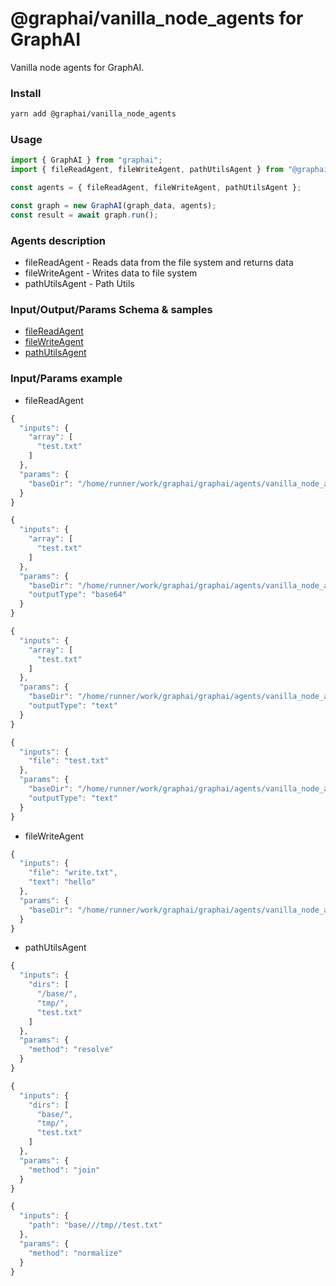 # @graphai/vanilla_node_agents for GraphAI

Vanilla node agents for GraphAI.

### Install

```sh
yarn add @graphai/vanilla_node_agents
```

### Usage

```typescript
import { GraphAI } from "graphai";
import { fileReadAgent, fileWriteAgent, pathUtilsAgent } from "@graphai/vanilla_node_agents";

const agents = { fileReadAgent, fileWriteAgent, pathUtilsAgent };

const graph = new GraphAI(graph_data, agents);
const result = await graph.run();
```

### Agents description
- fileReadAgent - Reads data from the file system and returns data
- fileWriteAgent - Writes data to file system
- pathUtilsAgent - Path Utils

### Input/Output/Params Schema & samples
- [fileReadAgent](https://github.com/receptron/graphai/blob/main/docs/agentDocs/fs/fileReadAgent.md)
- [fileWriteAgent](https://github.com/receptron/graphai/blob/main/docs/agentDocs/fs/fileWriteAgent.md)
- [pathUtilsAgent](https://github.com/receptron/graphai/blob/main/docs/agentDocs/fs/pathUtilsAgent.md)

### Input/Params example
- fileReadAgent

```typescript
{
  "inputs": {
    "array": [
      "test.txt"
    ]
  },
  "params": {
    "baseDir": "/home/runner/work/graphai/graphai/agents/vanilla_node_agents/lib/node_file_agents/../../tests/files/"
  }
}
```

```typescript
{
  "inputs": {
    "array": [
      "test.txt"
    ]
  },
  "params": {
    "baseDir": "/home/runner/work/graphai/graphai/agents/vanilla_node_agents/lib/node_file_agents/../../tests/files/",
    "outputType": "base64"
  }
}
```

```typescript
{
  "inputs": {
    "array": [
      "test.txt"
    ]
  },
  "params": {
    "baseDir": "/home/runner/work/graphai/graphai/agents/vanilla_node_agents/lib/node_file_agents/../../tests/files/",
    "outputType": "text"
  }
}
```

```typescript
{
  "inputs": {
    "file": "test.txt"
  },
  "params": {
    "baseDir": "/home/runner/work/graphai/graphai/agents/vanilla_node_agents/lib/node_file_agents/../../tests/files/",
    "outputType": "text"
  }
}
```

- fileWriteAgent

```typescript
{
  "inputs": {
    "file": "write.txt",
    "text": "hello"
  },
  "params": {
    "baseDir": "/home/runner/work/graphai/graphai/agents/vanilla_node_agents/lib/node_file_agents/../../tests/files/"
  }
}
```

- pathUtilsAgent

```typescript
{
  "inputs": {
    "dirs": [
      "/base/",
      "tmp/",
      "test.txt"
    ]
  },
  "params": {
    "method": "resolve"
  }
}
```

```typescript
{
  "inputs": {
    "dirs": [
      "base/",
      "tmp/",
      "test.txt"
    ]
  },
  "params": {
    "method": "join"
  }
}
```

```typescript
{
  "inputs": {
    "path": "base///tmp//test.txt"
  },
  "params": {
    "method": "normalize"
  }
}
```
